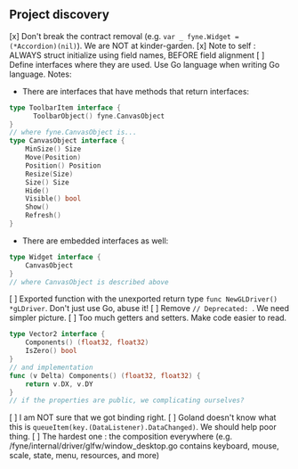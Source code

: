 Project discovery
---

[x] Don't break the contract removal (e.g. `var _ fyne.Widget = (*Accordion)(nil)`). We are NOT at kinder-garden.
[x] Note to self : ALWAYS struct initialize using field names, BEFORE field alignment
[ ] Define interfaces where they are used. Use Go language when writing Go language.
Notes:
* There are interfaces that have methods that return interfaces:
```go
type ToolbarItem interface {
      ToolbarObject() fyne.CanvasObject
}
// where fyne.CanvasObject is...
type CanvasObject interface {
	MinSize() Size
	Move(Position)
	Position() Position
	Resize(Size)
	Size() Size
	Hide()
	Visible() bool
	Show()
	Refresh()
}
```
* There are embedded interfaces as well:
```go
type Widget interface {
    CanvasObject
}
// where CanvasObject is described above
```

[ ] Exported function with the unexported return type `func NewGLDriver() *gLDriver`. Don't just use Go, abuse it!
[ ] Remove `// Deprecated: `. We need simpler picture.
[ ] Too much getters and setters. Make code easier to read.

```go
type Vector2 interface {
	Components() (float32, float32)
	IsZero() bool
}
// and implementation
func (v Delta) Components() (float32, float32) {
    return v.DX, v.DY
}
// if the properties are public, we complicating ourselves?
```

[ ] I am NOT sure that we got binding right.
[ ] Goland doesn't know what this is `queueItem(key.(DataListener).DataChanged)`. We should help poor thing.
[ ] The hardest one : the composition everywhere (e.g. /fyne/internal/driver/glfw/window_desktop.go contains keyboard, mouse, scale, state, menu, resources, and more)